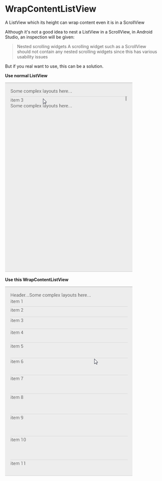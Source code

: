 # WrapContentListView
A ListView which its height can wrap content even it is in a ScrollView

Although it's not a good idea to nest a ListView in a ScrollView, in Android Studio, an inspection will be given:

> Nested scrolling widgets
> A scrolling widget such as a ScrollView should not contain any nested scrolling widgets since this has various usability issues

But if you real want to use, this can be a solution.

**Use normal ListView**

![unwanted](/screenshots/unwanted.gif)

**Use this WrapContentListView**

![wanted](/screenshots/wanted.gif)
